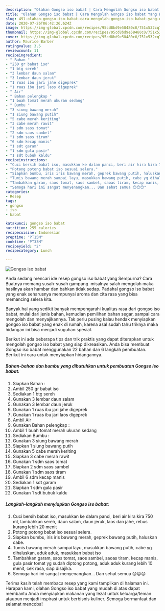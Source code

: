 ```yaml
---
description: "Olahan Gongso iso babat | Cara Mengolah Gongso iso babat Yang Enak Dan Mudah"
title: "Olahan Gongso iso babat | Cara Mengolah Gongso iso babat Yang Enak Dan Mudah"
slug: 491-olahan-gongso-iso-babat-cara-mengolah-gongso-iso-babat-yang-enak-dan-mudah
date: 2020-07-26T06:42:26.624Z
image: https://img-global.cpcdn.com/recipes/95cd8bd9e58480c0/751x532cq70/gongso-iso-babat-foto-resep-utama.jpg
thumbnail: https://img-global.cpcdn.com/recipes/95cd8bd9e58480c0/751x532cq70/gongso-iso-babat-foto-resep-utama.jpg
cover: https://img-global.cpcdn.com/recipes/95cd8bd9e58480c0/751x532cq70/gongso-iso-babat-foto-resep-utama.jpg
author: Maurice Barber
ratingvalue: 3.5
reviewcount: 11
recipeingredient:
- " Bahan "
- "250 gr babat iso"
- "1 btg sereh"
- "3 lembar daun salam"
- "3 lembar daun jeruk"
- "1 ruas ibu jari jahe digeprek"
- "1 ruas ibu jari laos digeprek"
- " Air"
- " Bahan pelengkap "
- "1 buah tomat merah ukuran sedang"
- " Bumbu "
- "3 siung bawang merah"
- "1 siung bawang putih"
- "5 cabe merah keriting"
- "3 cabe merah rawit"
- "1 sdm saos tomat"
- "2 sdm saos sambel"
- "1 sdm saos tiram"
- "6 sdm kecap manis"
- "1 sdt garam"
- "1 sdm gula pasir"
- "1 sdt bubuk kaldu"
recipeinstructions:
- "Cuci bersih babat iso, masukkan ke dalam panci, beri air kira kira 750 ml, tambahkan sereh, daun salam, daun jeruk, laos dan jahe, rebus kurang lebih 20 menit"
- "Potong potong babat iso sesuai selera."
- "Siapkan bumbu, iris iris bawang merah, geprek bawang putih, haluskan cabe."
- "Tumis bawang merah sampai layu, masukkan bawang putih, cabe yg dihaluskan, aduk aduk, masukkan babat iso"
- "Tambahkan garam, saos tomat, saos sambel, saoas tiram, kecap manis, gula pasir tomat yg sudah diptong potong, aduk aduk kurang lebih 10 menit, cek rasa, siap disajika."
- "Semoga hari ini sangat menyenangkan... Dan sehat semua 😊😊😊"
categories:
- Resep
tags:
- gongso
- iso
- babat

katakunci: gongso iso babat 
nutrition: 255 calories
recipecuisine: Indonesian
preptime: "PT15M"
cooktime: "PT33M"
recipeyield: "2"
recipecategory: Lunch

---
```



![Gongso iso babat](https://img-global.cpcdn.com/recipes/95cd8bd9e58480c0/751x532cq70/gongso-iso-babat-foto-resep-utama.jpg)

Anda sedang mencari ide resep gongso iso babat yang Sempurna? Cara Buatnya memang susah-susah gampang. misalnya salah mengolah maka hasilnya akan hambar dan bahkan tidak sedap. Padahal gongso iso babat yang enak seharusnya mempunyai aroma dan cita rasa yang bisa memancing selera kita.

Banyak hal yang sedikit banyak mempengaruhi kualitas rasa dari gongso iso babat, mulai dari jenis bahan, kemudian pemilihan bahan segar, sampai cara mengolah dan menyajikannya. Tak perlu pusing kalau hendak menyiapkan gongso iso babat yang enak di rumah, karena asal sudah tahu triknya maka hidangan ini bisa menjadi suguhan spesial.




Berikut ini ada beberapa tips dan trik praktis yang dapat diterapkan untuk mengolah gongso iso babat yang siap dikreasikan. Anda bisa membuat Gongso iso babat menggunakan 22 bahan dan 6 langkah pembuatan. Berikut ini cara untuk menyiapkan hidangannya.

<!--inarticleads1-->

##### Bahan-bahan dan bumbu yang dibutuhkan untuk pembuatan Gongso iso babat:

1. Siapkan  Bahan :
1. Ambil 250 gr babat iso
1. Sediakan 1 btg sereh
1. Gunakan 3 lembar daun salam
1. Gunakan 3 lembar daun jeruk
1. Gunakan 1 ruas ibu jari jahe digeprek
1. Gunakan 1 ruas ibu jari laos digeprek
1. Ambil  Air
1. Gunakan  Bahan pelengkap :
1. Ambil 1 buah tomat merah ukuran sedang
1. Sediakan  Bumbu :
1. Gunakan 3 siung bawang merah
1. Siapkan 1 siung bawang putih
1. Gunakan 5 cabe merah keriting
1. Siapkan 3 cabe merah rawit
1. Gunakan 1 sdm saos tomat
1. Siapkan 2 sdm saos sambel
1. Gunakan 1 sdm saos tiram
1. Ambil 6 sdm kecap manis
1. Sediakan 1 sdt garam
1. Siapkan 1 sdm gula pasir
1. Gunakan 1 sdt bubuk kaldu




<!--inarticleads2-->

##### Langkah-langkah menyiapkan Gongso iso babat:

1. Cuci bersih babat iso, masukkan ke dalam panci, beri air kira kira 750 ml, tambahkan sereh, daun salam, daun jeruk, laos dan jahe, rebus kurang lebih 20 menit
1. Potong potong babat iso sesuai selera.
1. Siapkan bumbu, iris iris bawang merah, geprek bawang putih, haluskan cabe.
1. Tumis bawang merah sampai layu, masukkan bawang putih, cabe yg dihaluskan, aduk aduk, masukkan babat iso
1. Tambahkan garam, saos tomat, saos sambel, saoas tiram, kecap manis, gula pasir tomat yg sudah diptong potong, aduk aduk kurang lebih 10 menit, cek rasa, siap disajika.
1. Semoga hari ini sangat menyenangkan... Dan sehat semua 😊😊😊




Terima kasih telah membaca resep yang kami tampilkan di halaman ini. Harapan kami, olahan Gongso iso babat yang mudah di atas dapat membantu Anda menyiapkan makanan yang lezat untuk keluarga/teman ataupun menjadi inspirasi untuk berbisnis kuliner. Semoga bermanfaat dan selamat mencoba!
